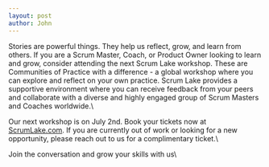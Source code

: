 ```yaml
---
layout: post
author: John
---
```


Stories are powerful things. They help us reflect, grow, and learn from others. If you are a Scrum Master, Coach, or Product Owner looking to learn and grow, consider attending the next Scrum Lake workshop. These are Communities of Practice with a difference - a global workshop where you can explore and reflect on your own practice. Scrum Lake provides a supportive environment where you can receive feedback from your peers and collaborate with a diverse and highly engaged group of Scrum Masters and Coaches worldwide.\

Our next workshop is on July 2nd. Book your tickets now at [ScrumLake.com](https://ScrumLake.com/). If you are currently out of work or looking for a new opportunity, please reach out to us for a complimentary ticket.\

Join the conversation and grow your skills with us\